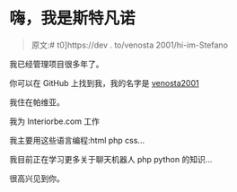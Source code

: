 # 嗨，我是斯特凡诺

> 原文:# t0]https://dev . to/venosta 2001/hi-im-Stefano

我已经管理项目很多年了。

你可以在 GitHub 上找到我，我的名字是 [venosta2001](https://github.com/venosta2001)

我住在帕维亚。

我为 Interiorbe.com 工作

我主要用这些语言编程:html php css...

我目前正在学习更多关于聊天机器人 php python 的知识...

很高兴见到你。